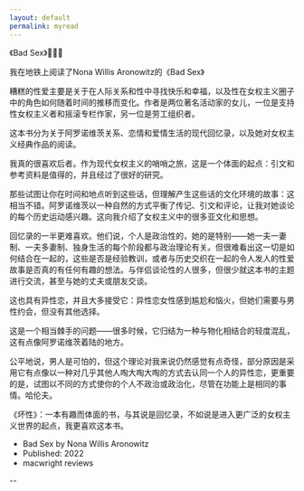 ```yaml
---
layout: default
permalink: myread
---
```

《Bad Sex》🍕🍕🍕

我在地铁上阅读了Nona Willis Aronowitz的《Bad Sex》

糟糕的性爱主要是关于在人际关系和性中寻找快乐和幸福，以及性在女权主义圈子中的角色如何随着时间的推移而变化。作者是两位著名活动家的女儿，一位是支持性女权主义者和摇滚专栏作家，另一位是劳工组织者。

这本书分为关于阿罗诺维茨关系、恋情和爱情生活的现代回忆录，以及她对女权主义经典作品的阅读。

我真的很喜欢后者。作为现代女权主义的哨哨之旅，这是一个体面的起点：引文和参考资料是值得的，并且经过了很好的研究。

那些试图让你在时间和地点听到这些话，但理解产生这些话的文化环境的故事：这相当不错。阿罗诺维茨以一种自然的方式平衡了传记、引文和评论，让我对她谈论的每个历史运动感兴趣。这向我介绍了女权主义中的很多亚文化和思想。

回忆录的一半更难喜欢。他们说，个人是政治性的，她的是特别——她一夫一妻制、一夫多妻制、独身生活的每个阶段都与政治理论有关。但很难看出这一切是如何结合在一起的，这些是否是经验教训，或者与历史交织在一起的令人发人的性爱故事是否真的有任何有趣的想法。与伴侣谈论性的人很多，但很少就这本书的主题进行交流，甚至与她的丈夫或朋友交谈。

这也具有异性恋，并且大多接受它：异性恋女性感到尴尬和恼火，但她们需要与男性约会，但没有其他选择。

这是一个相当棘手的问题——很多时候，它归结为一种与物化相结合的轻度混乱，这有点像阿罗诺维茨着陆的地方。

公平地说，男人是可怕的，但这个理论对我来说仍然感觉有点奇怪，部分原因是采用它有点像以一种对几乎其他人啕大啕大啕的方式去认同一个人的异性恋，更重要的是，试图以不同的方式使你的个人不政治或政治化，尽管在功能上是相同的事情。哈伦夫。

《坏性》：一本有趣而体面的书，与其说是回忆录，不如说是进入更广泛的女权主义世界的起点，我更喜欢这本书。

* Bad Sex by Nona Willis Aronowitz
* Published: 2022
* macwright reviews 

--